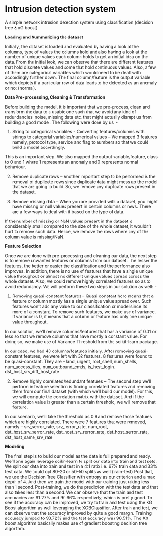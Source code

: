 # Intrusion detection system
A simple network intrusion detection system using classification (decision tree &amp; xG boost)

__Loading and Summarizing the dataset__

Initially, the dataset is loaded and evaluated by having a look at the columns, type of values the columns hold and also having a look at the number of unique values each column holds to get an initial idea on the data.
From the initial look, we can observe that there are different features that hold discrete values and some that hold continuous values. Also, a few of them are categorical variables which would need to be dealt with accordingly further down.
The final column/feature is the output variable which depicts if a particular row of data leads to be detected as an anomaly or not (normal).

__Data Pre-processing, Cleaning & Transformation__

Before building the model, it is important that we pre-process, clean and transform the data to a usable one such that we avoid any kind of redundancies, noise, missing data etc. that might actually disrupt us from building a good model.
The following were done by us: -

1.	String to categorical variables - Converting features/columns with strings to categorial variables/numerical values – We mapped 3 features namely, protocol type, service and flag to numbers so that we could build a model accordingly.

This is an important step. We also mapped the output variable/feature, class to 0 and 1 where 1 represents an anomaly and 0 represents normal behaviour.

2.	Remove duplicate rows – Another important step to be performed is the removal of duplicate rows since duplicate data might mess up the model that we are going to build. So, we remove any duplicate rows present in the dataset.


3.	Remove missing data – When you are provided with a dataset, you might have missing or null values present in certain columns or rows. There are a few ways to deal with it based on the type of data.

If the number of missing or NaN values present in the dataset is considerably small compared to the size of the whole dataset, it wouldn’t hurt to remove such data. Hence, we remove the rows where any of the column value is missing/NaN.

__Feature Selection__

Once we are done with pre-processing and cleaning our data, the next step is to remove unwanted features or columns from our dataset. The lesser the features, the better or easier the classification and the performance also improves.
In addition, there is no use of features that have a single unique value throughout or almost no different unique values spread across the whole dataset. Also, we could remove highly correlated features so as to avoid redundancy.
We will perform these two steps in our solution as well: -
1.	Removing quasi-constant features – Quasi-constant here means that a feature or column mostly has a single unique value spread over. Such features won’t add any value to our classification or model since its more of a constant. To remove such features, we make use of variance. If variance is 0, it means that a column or feature has only one unique value throughout.

In our solution, we’ll remove columns/features that has a variance of 0.01 or less so that we remove columns that have mostly a constant value. For doing so, we make use of Variance Threshold from the scikit-learn package.

In our case, we had 40 columns/features initially. After removing quasi-constant features, we were left with 32 features. 8 features were found to be quasi-constant. They are – land, urgent, root_shell, num_shells, num_access_files, num_outbound_cmds, is_host_login, dst_host_srv_diff_host_rate

2.	Remove highly correlated/redundant features – The second step we’ll perform in feature selection is finding correlated features and removing them from our final dataset (with which we’ll build our model). For this, we will compute the correlation matrix with the dataset. And if the correlation value is greater than a certain threshold, we will remove that feature. 

In our scenario, we’ll take the threshold as 0.9 and remove those features which are highly correlated. There were 7 features that were removed, namely – srv_serror_rate, srv_rerror_rate, num_root, dst_host_srv_serror_rate, dst_host_srv_rerror_rate, dst_host_serror_rate, dst_host_same_srv_rate

__Modeling__

The final step is to build our model as the data is full prepared and ready. We’ll one again leverage scikit-learn to split our data into train and test sets.
We split our data into train and test in a 4:1 ratio i.e. 67% train data and 33% test data. We could opt 80-20 or 50-50 splits as well (train-test)
Post that, we use the Decision Tree Classifier with entropy as our criterion and a max depth of 4. And then we train the model with our training just taking less than 1 second. Post-training, we do the prediction with the test data and that also takes less than a second.
We can observe that the train and test accuracies are 91.27% and 90.66% respectively, which is pretty good.
To see if the accuracy can be improved, we try to train and test using the XG Boost algorithm as well leveraging the XGBClassifier. After train and test, we can observe that the accuracy improved by quite a good margin.
Training accuracy jumped to 98.72% and the test accuracy was 98.51%. The XG boost algorithm basically makes use of gradient boosting decision tree algorithm.

